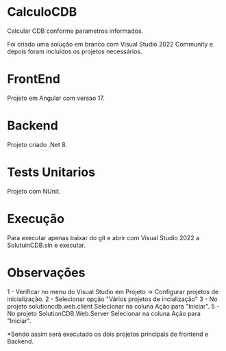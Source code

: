 # CalculoCDB
Calcular CDB conforme parametros informados.

Foi criado uma solução em branco com Visual Studio 2022 Community e depois foram incluídos os projetos necessários.

# FrontEnd 
Projeto em Angular com versao 17.

# Backend 
Projeto criado .Net 8.

# Tests Unitarios 
Projeto com NUnit.

# Execução
Para executar apenas baixar do git e abrir com Visual Studio 2022 a SolutuinCDB.sln e executar.

# Observações
1 - Verificar no menu do Visual Studio em Projeto -> Configurar projetos de inicialização.
2 - Selecionar opção "Vários projetos de incialização"
3 - No projeto solutioncdb.web.client Selecionar na coluna Ação para "Iniciar".
5 - No projeto SolutionCDB.Web.Server Selecionar na coluna Ação para "Iniciar".

*Sendo assim será executado os dois projetos principais de frontend e Backend.